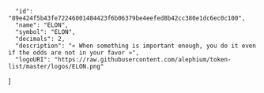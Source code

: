       "id": "89e424f5b43fe72246001484423f6b06379be4eefed8b42cc380e1dc6ec0c100",
      "name": "ELON",
      "symbol": "ELON",
      "decimals": 2,
      "description": "« When something is important enough, you do it even if the odds are not in your favor »",
      "logoURI": "https://raw.githubusercontent.com/alephium/token-list/master/logos/ELON.png"
    
  ]
